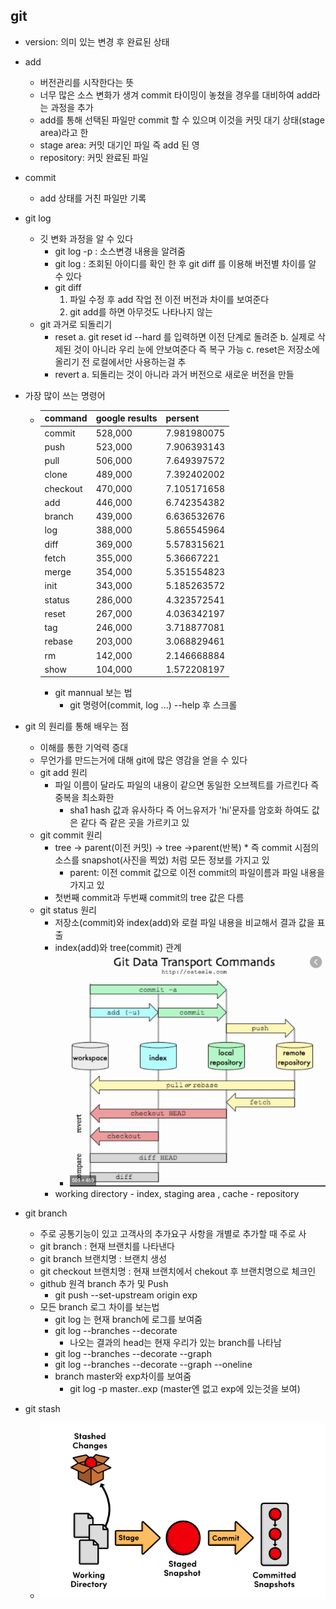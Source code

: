 ## git
* version: 의미 있는 변경 후 완료된 상태
* add
    * 버전관리를 시작한다는 뜻
    * 너무 많은 소스 변화가 생겨 commit 타이밍이 놓쳤을 경우를 대비하여 add라는 과정을 추가
    * add를 통해 선택된 파일만 commit 할 수 있으며 이것을 커밋 대기 상태(stage area)라고 한
    * stage area: 커밋 대기인 파일 즉 add 된 영
    * repository: 커밋 완료된 파일
* commit
    * add 상태를 거친 파일만 기록

* git log 
    * 깃 변화 과정을 알 수 있다
        * git log -p : 소스변경 내용을 알려줌    
        * git log : 조회된 아이디를 확인 한 후 git diff 를 이용해 버전별 차이를 알 수 있다  
        * git diff 
            1. 파일 수정 후 add 작업 전 이전 버전과 차이를 보여준다
            2. git add를 하면 아무것도 나타나지 않는
    * git 과거로 되돌리기
        * reset
            a. git reset id --hard 를 입력하면 이전 단계로 돌려준
            b. 실제로 삭제된 것이 아니라 우리 눈에 안보여준다 즉 복구 가능
            c. reset은 저장소에 올리기 전 로컬에서만 사용하는걸 추
        * revert
            a. 되돌리는 것이 아니라 과거 버전으로 새로운 버전을 만들
                  
* 가장 많이 쓰는 명령어
    * |command|google results|persent|
      |------|--------|-------|      
      |commit|528,000|7.981980075|
      |push	|523,000|7.906393143|
      |pull	|506,000|7.649397572|
      |clone	|489,000	|7.392402002|
      |checkout|	470,000	|7.105171658|
      |add	|446,000	|6.742354382|
      |branch|	439,000	|6.636532676|
      |log	|388,000	|5.865545964|
      |diff	|369,000	|5.578315621|
      |fetch	|355,000	|5.36667221|
      |merge	|354,000	|5.351554823|
      |init	|343,000	|5.185263572|
      |status|	286,000	|4.323572541|
      |reset	|267,000	|4.036342197|
      |tag	|246,000	|3.718877081|
      |rebase|	203,000	|3.068829461|
      |rm	|142,000		|2.146668884|
      |show	|104,000	|1.572208197|
      * git mannual 보는 법
        * git 명령어(commit, log ...) --help 후 스크롤
* git 의 원리를 통해 배우는 점
    * 이해를 통한 기억력 증대
    * 무언가를 만드는거에 대해 git에 많은 영감을 얻을 수 있다
    * git add 원리
        * 파일 이름이 달라도 파일의 내용이 같으면 동일한 오브젝트를 가르킨다 즉 중복을 최소화한    
            * sha1 hash 값과 유사하다 즉 어느유저가 'hi'문자를 암호화 하여도 값은 같다 즉 같은 곳을 가르키고 있
    * git commit 원리
        * tree -> parent(이전 커밋) -> tree ->parent(반복)
                * 즉 commit 시점의 소스를 snapshot(사진을 찍었) 처럼 모든 정보를 가지고 있 
            * parent: 이전 commit 값으로 이전 commit의 파일이름과 파일 내용을 가지고 있
        * 첫번째 commit과 두번째 commit의 tree 값은 다름
    * git status 원리
        * 저장소(commit)와 index(add)와 로컬 파일 내용을 비교해서 결과 값을 표출
        * index(add)와 tree(commit) 관계 
            * ![index tree working directory 관계](./images/gitStatus.png)
        * working directory - index, staging area , cache - repository

* git branch                  
    * 주로 공통기능이 있고 고객사의 추가요구 사항을 개별로 추가할 때 주로 사  
    * git branch : 현재 브랜치를 나타낸다
    * git branch 브랜치명 : 브랜치 생성
    * git checkout 브랜치명 : 현재 브랜치에서 chekout 후 브랜치명으로 체크인
    * github 원격 branch 추가 및 Push
        * git push --set-upstream origin exp
    * 모든 branch 로그 차이를 보는법
        * git log 는 현재 branch에 로그를 보여줌
        * git log --branches --decorate
            * 나오는 결과의 head는 현재 우리가 있는 branch를 나타남
        * git log --branches --decorate --graph 
        * git log --branches --decorate --graph --oneline
        * branch master와 exp차이를 보여줌
            * git log -p master..exp (master엔 없고 exp에 있는것을 보여)
* git stash
    * ![git stash ](./images/git-stash-stashing-changes.png)              